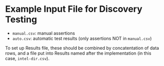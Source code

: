 # Example Input File for Discovery Testing

- `manual.csv`: manual assertions
- `auto.csv`: automatic test results (only assertions NOT in `manual.csv`)

To set up Results file,
these should be combined by concatentation of data rows,
and a file put into Results named after the implementation (in this case, `intel-dir.csv`).

